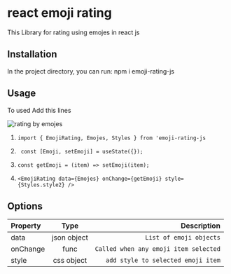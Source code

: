 # react emoji rating

This Library for rating using emojes in react js

## Installation

In the project directory, you can run: npm i emoji-rating-js

## Usage

To used Add this lines

![rating by emojes](https://i.postimg.cc/MZvPKhw9/emoji-react-js.png)

1. `import { EmojiRating, Emojes, Styles } from 'emoji-rating-js`

2. ` const [Emoji, setEmoji] = useState({});`

3. `const getEmoji = (item) => setEmoji(item);`
    
4. `<EmojiRating
        data={Emojes}
        onChange={getEmoji}
        style={Styles.style2}
      />`

## Options

| Property     | Type      | Description  |
| :------------ |   :---:       | --------: |
| data        |  json object         | `List of emoji objects`   |
| onChange         | func         | `Called when any emoji item selected`   |
| style        | css object         | `add style to selected emoji item`   |